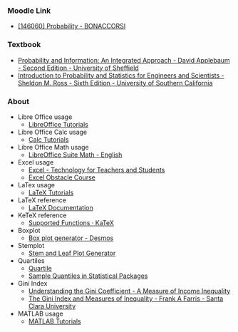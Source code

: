 ### Moodle Link

- [[146060] Probability - BONACCORSI](https://didatticaonline.unitn.it/dol/course/view.php?id=40332)

### Textbook

- [Probability and Information: An Integrated Approach - David Applebaum - Second Edition - University of Sheffield](https://libgen.li/ads.php?md5=5a5fd1c2e44a0baaac3ee4d1db73927c)
- [Introduction to Probability and Statistics for Engineers and Scientists - Sheldon M. Ross - Sixth Edition - University of Southern California](https://libgen.li/ads.php?md5=005005ad175f4f705bd3c67aa5bee6ae)

### About

- Libre Office usage
  - [LibreOffice Tutorials](https://www.youtube.com/@libreofficetutorials9499)
- Libre Office Calc usage
  - [Calc Tutorials](https://www.youtube.com/playlist?list=PL0pdzjvYW9RFFHskLsq3Rvb5NpoFi_ud2)
- Libre Office Math usage
  - [LibreOffice Suite Math - English](https://www.youtube.com/playlist?list=PL7WFbgpeASD3Pijcdx1dQZwMfXgC8kq0T)
- Excel usage
  - [Excel - Technology for Teachers and Students](https://www.youtube.com/playlist?list=PL_iwD7O7FG7jzLQIYm6-9Gx3hvXVUG7C5)
  - [Excel Obstacle Course](https://www.youtube.com/channel/UC5DjKkF-82PJqaVzVz44W6g)
- LaTex usage
  - [LaTeX Tutorials](https://www.youtube.com/playlist?list=PLHXZ9OQGMqxcWWkx2DMnQmj5os2X5ZR73)
- LaTeX reference
  - [LaTeX Documentation](https://www.latex-project.org/help/documentation)
- KeTeX reference
  - [Supported Functions · KaTeX](https://katex.org/docs/supported.html)
- Boxplot
  - [Box plot generator - Desmos](https://www.desmos.com/calculator/h9icuu58wn)
- Stemplot
  - [Stem and Leaf Plot Generator](https://www.calculatorsoup.com/calculators/statistics/stemleaf.php)
- Quartiles
  - [Quartile](https://en.wikipedia.org/wiki/Quantile)
  - [Sample Quantiles in Statistical Packages](https://www.researchgate.net/publication/222105754_Sample_Quantiles_in_Statistical_Packages)
- Gini Index
  - [Understanding the Gini Coefficient - A Measure of Income Inequality](https://didatticaonline.unitn.it/dol/pluginfile.php/1925084/mod_assign/introattachment/0/Notes.pdf)
  - [The Gini Index and Measures of Inequality - Frank A Farris - Santa Clara University](https://www.researchgate.net/publication/233688184_The_Gini_Index_and_Measures_of_Inequality)
- MATLAB usage
  - [MATLAB Tutorials](https://www.youtube.com/playlist?list=PL7CAABC40B2825C8B)